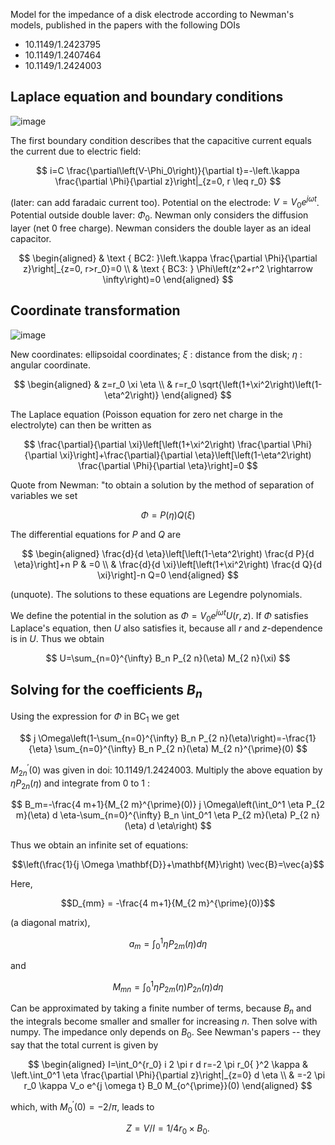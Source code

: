 Model for the impedance of a disk electrode according to Newman's models, published in the papers with the following DOIs

* 10.1149/1.2423795
* 10.1149/1.2407464
* 10.1149/1.2424003

## Laplace equation and boundary conditions

![image](https://github.com/user-attachments/assets/4525d6bf-c374-4d53-9bc3-66099560d6d4)

The first boundary condition describes that the capacitive current equals the current due to electric field:

$$
i=C \frac{\partial\left(V-\Phi_0\right)}{\partial t}=-\left.\kappa \frac{\partial \Phi}{\partial z}\right|_{z=0, r \leq r_0}
$$

(later: can add faradaic current too). Potential on the electrode: $V=V_0 e^{j \omega t}$. Potential outside double laver: $\Phi_0$. Newman only considers the diffusion layer (net 0 free charge). Newman considers the double layer as an ideal capacitor.

$$
\begin{aligned}
& \text { BC2: }\left.\kappa \frac{\partial \Phi}{\partial z}\right|_{z=0, r>r_0}=0 \\
& \text { BC3: } \Phi\left(z^2+r^2 \rightarrow \infty\right)=0
\end{aligned}
$$


## Coordinate transformation

![image](https://github.com/user-attachments/assets/031604e6-b638-432b-84cc-5d13d5a6a19b)

New coordinates: ellipsoidal coordinates; $\xi$ : distance from the disk; $\eta$ : angular coordinate.

$$
\begin{aligned}
& z=r_0 \xi \eta \\
& r=r_0 \sqrt{\left(1+\xi^2\right)\left(1-\eta^2\right)}
\end{aligned}
$$

The Laplace equation (Poisson equation for zero net charge in the electrolyte) can then be written as

$$
\frac{\partial}{\partial \xi}\left[\left(1+\xi^2\right) \frac{\partial \Phi}{\partial \xi}\right]+\frac{\partial}{\partial \eta}\left[\left(1-\eta^2\right) \frac{\partial \Phi}{\partial \eta}\right]=0
$$

Quote from Newman: "to obtain a solution by the method of separation of variables we set

$$
\Phi=P(\eta) Q(\xi)
$$

The differential equations for $P$ and $Q$ are

$$
\begin{aligned}
\frac{d}{d \eta}\left[\left(1-\eta^2\right) \frac{d P}{d \eta}\right]+n P & =0 \\
& \frac{d}{d \xi}\left[\left(1+\xi^2\right) \frac{d Q}{d \xi}\right]-n Q=0
\end{aligned}
$$

(unquote). The solutions to these equations are Legendre polynomials. 

We define the potential in the solution as $\Phi=V_0 e^{j \omega t} U(r, z)$. If $\Phi$ satisfies Laplace's equation, then $U$ also satisfies it, because all $r$ and $z$-dependence is in $U$. Thus we obtain

$$
U=\sum_{n=0}^{\infty} B_n P_{2 n}(\eta) M_{2 n}(\xi)
$$

## Solving for the coefficients $B_n$

Using the expression for $\Phi$ in $\mathrm{BC}_1$ we get

$$
j \Omega\left(1-\sum_{n=0}^{\infty} B_n P_{2 n}(\eta)\right)=-\frac{1}{\eta} \sum_{n=0}^{\infty} B_n P_{2 n}(\eta) M_{2 n}^{\prime}(0)
$$

$M_{2 n}^{\prime}(0)$ was given in doi: 10.1149/1.2424003. Multiply the above equation by $\eta P_{2 n}(\eta)$ and integrate from 0 to 1 :

$$
B_m=-\frac{4 m+1}{M_{2 m}^{\prime}(0)} j \Omega\left(\int_0^1 \eta P_{2 m}(\eta) d \eta-\sum_{n=0}^{\infty} B_n \int_0^1 \eta P_{2 m}(\eta) P_{2 n}(\eta) d \eta\right)
$$

Thus we obtain an infinite set of equations: 

$$\left(\frac{1}{j \Omega \mathbf{D}}+\mathbf{M}\right) \vec{B}=\vec{a}$$

Here,

$$D_{mm} = -\frac{4 m+1}{M_{2 m}^{\prime}(0)}$$

(a diagonal matrix),

$$a_m = \int_0^1 \eta P_{2 m}(\eta) d \eta$$

and

$$M_{mn} = \int_0^1 \eta P_{2 m}(\eta) P_{2 n}(\eta) d \eta$$

Can be approximated by taking a finite number of terms, because $B_n$ and the integrals become smaller and smaller for increasing $n$. Then solve with numpy. The impedance only depends on $B_0$. See Newman's papers -- they say that the total current is given by

$$
\begin{aligned}
I=\int_0^{r_0} i 2 \pi r d r=-2 \pi r_0{ }^2 \kappa & \left.\int_0^1 \eta \frac{\partial \Phi}{\partial z}\right|_{z=0} d \eta \\
& =-2 \pi r_0 \kappa V_o e^{j \omega t} B_0 M_{o^{\prime}}(0)
\end{aligned}
$$

which, with $M_0{ }^{\prime}(0)=-2 / \pi$, leads to 

$$
Z=V / I=1 / 4 r_0 \times B_0.
$$
